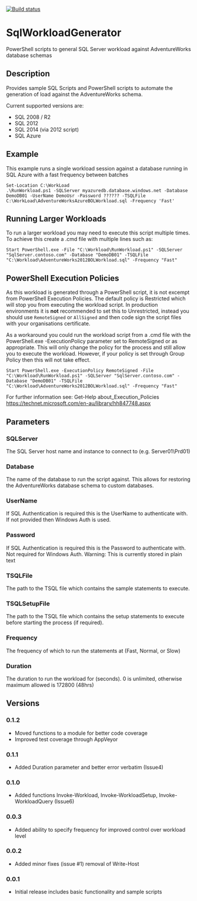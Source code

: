 [![Build status](https://ci.appveyor.com/api/projects/status/54s91yyoc7n70ceh/branch/master?svg=true)](https://ci.appveyor.com/project/Matticusau/sqlworkloadgenerator/branch/master)

# SqlWorkloadGenerator
PowerShell scripts to general SQL Server workload against AdventureWorks database schemas

## Description
Provides sample SQL Scripts and PowerShell scripts to automate the generation of load against the AdventureWorks schema.

Current supported versions are:
- SQL 2008 / R2
- SQL 2012
- SQL 2014 (via 2012 script)
- SQL Azure

## Example

This example runs a single workload session against a database running in SQL Azure with a fast frequency between batches

```
Set-Location C:\WorkLoad 
.\RunWorkload.ps1 -SQLServer myazuredb.database.windows.net -Database DemoDB01 -UserName DemoUsr -Password ?????? -TSQLFile C:\WorkLoad\AdventureWorksAzureBOLWorkload.sql -Frequency 'Fast'
```

## Running Larger Workloads

To run a larger workload you may need to execute this script multiple times. To achieve this create a .cmd file with multiple lines such as:
```
Start PowerShell.exe -File "C:\Workload\RunWorkload.ps1" -SQLServer "SqlServer.contoso.com" -Database "DemoDB01" -TSQLFile "C:\Workload\AdventureWorks2012BOLWorkload.sql" -Frequency "Fast"
```

## PowerShell Execution Policies

As this workload is generated through a PowerShell script, it is not excempt from PowerShell Execution Policies. The default policy is Restricted which will stop you from executing the workload script. In production environments it is **not** recommended to set this to Unrestricted, instead you should use `RemoteSigned` or `AllSigned` and then code sign the script files with your organisations certificate.

As a workaround you could run the workload script from a .cmd file with the PowerShell.exe -ExecutionPolicy parameter set to RemoteSigned or as appropriate. This will only change the policy for the process and still allow you to execute the workload. However, if your policy is set through Group Policy then this will not take effect.
```
Start PowerShell.exe -ExecutionPolicy RemoteSigned -File "C:\Workload\RunWorkload.ps1" -SQLServer "SqlServer.contoso.com" -Database "DemoDB01" -TSQLFile "C:\Workload\AdventureWorks2012BOLWorkload.sql" -Frequency "Fast"
```
For further information see:
Get-Help about_Execution_Policies
https://technet.microsoft.com/en-au/library/hh847748.aspx  

## Parameters

### SQLServer
The SQL Server host name and instance to connect to (e.g. Server01\Prd01)

### Database
The name of the database to run the script against. This allows for restoring the AdventureWorks database schema to custom databases.

### UserName
If SQL Authentication is required this is the UserName to authenticate with. If not provided then Windows Auth is used.

### Password
If SQL Authentication is required this is the Password to authenticate with. Not required for Windows Auth.
Warning: This is currently stored in plain text

### TSQLFile
The path to the TSQL file which contains the sample statements to execute.

### TSQLSetupFile
The path to the TSQL file which contains the setup statements to execute before starting the process (if required).

### Frequency
The frequency of which to run the statements at (Fast, Normal, or Slow)

### Duration
The duration to run the workload for (seconds). 0 is unlimited, otherwise maximum allowed is 172800 (48hrs) 

## Versions

### 0.1.2

* Moved functions to a module for better code coverage
* Improved test coverage through AppVeyor

### 0.1.1

* Added Duration parameter and better error verbatim (Issue4)

### 0.1.0

* Added functions Invoke-Workload, Invoke-WorkloadSetup, Invoke-WorkloadQuery (Issue6)

### 0.0.3

* Added ability to specify frequency for improved control over workload level

### 0.0.2

* Added minor fixes (issue #1) removal of Write-Host


### 0.0.1

* Initial release includes basic functionality and sample scripts

    